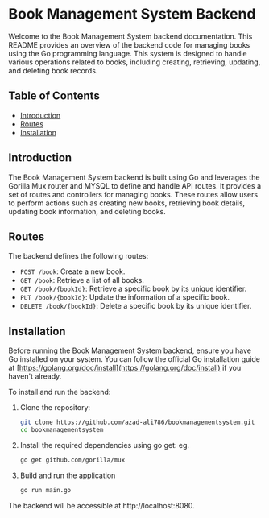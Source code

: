 # Book Management System Backend

Welcome to the Book Management System backend documentation. This README provides an overview of the backend code for managing books using the Go programming language. This system is designed to handle various operations related to books, including creating, retrieving, updating, and deleting book records.

## Table of Contents
- [Introduction](#introduction)
- [Routes](#routes)
- [Installation](#installation)

## Introduction

The Book Management System backend is built using Go and leverages the Gorilla Mux router and MYSQL to define and handle API routes. It provides a set of routes and controllers for managing books. These routes allow users to perform actions such as creating new books, retrieving book details, updating book information, and deleting books.

## Routes

The backend defines the following routes:

- `POST /book`: Create a new book.
- `GET /book`: Retrieve a list of all books.
- `GET /book/{bookId}`: Retrieve a specific book by its unique identifier.
- `PUT /book/{bookId}`: Update the information of a specific book.
- `DELETE /book/{bookId}`: Delete a specific book by its unique identifier.

## Installation

Before running the Book Management System backend, ensure you have Go installed on your system. You can follow the official Go installation guide at [https://golang.org/doc/install](https://golang.org/doc/install) if you haven't already.

To install and run the backend:

1. Clone the repository:

   ```bash
   git clone https://github.com/azad-ali786/bookmanagementsystem.git
   cd bookmanagementsystem
   ```
2. Install the required dependencies using go get:
   eg.
   ```bash
   go get github.com/gorilla/mux
   ```
3. Build and run the application
   ```bash
   go run main.go
   ```
The backend will be accessible at http://localhost:8080.



